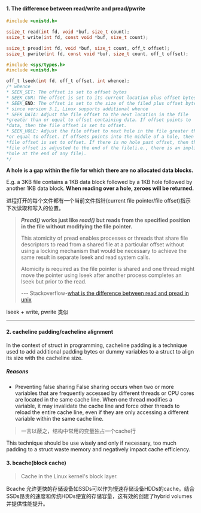 #### 1. The difference between read/write and pread/pwrite

```c
#include <unistd.h>

ssize_t read(int fd, void *buf, size_t count);
ssize_t write(int fd, const void *buf, size_t count);

ssize_t pread(int fd, void *buf, size_t count, off_t offset);
ssize_t pwrite(int fd, const void *buf, size_t count, off_t offset);
```

```c
#include <sys/types.h>
#include <unistd.h>

off_t lseek(int fd, off_t offset, int whence);
/* whence
* SEEK_SET: The offset is set to offset bytes
* SEEK_CUR: The offset is set to its current location plus offset bytes
* SEEK_END: The offset is set to the size of the filed plus offset bytes
* since version 3.1, Linux supports additional whence
* SEEK_DATA: Adjust the file offset to the next location in the file
*greater than or equal to offset containing data. If offset points to
*data, then the file offset is set to offset.
* SEEK_HOLE: Adjust the file offset to next hole in the file greater than
*or equal to offset. If offsets points into the middle of a hole, then the
*file offset is set to offset. If there is no hole past offset, then the 
*file offset is adjusted to the end of the file(i.e., there is an implicit
*hole at the end of any file).
*/
```

**A hole is a gap within the file for which there are no allocated data blocks.**  



E.g. a 3KB file contains a 1KB data block followed by a 1KB hole followed by another 1KB data block. **When reading over a hole, zeroes will be returned.**



进程打开的每个文件都有一个当前文件指针(current file pointer/file offset)指示下次读取和写入的位置。

> ***Pread()* works just like *read()* but reads from  the specified position in the file without modifying the file pointer.** 
> 
> This atomicity of pread  enables processes or threads that share file descriptors to read from a shared file at a particular offset without using a locking mechanism that would be necessary to achieve the same result in separate lseek and read system calls. 
> 
> Atomicity is required as the file pointer is shared and  one thread might move the pointer using lseek after another process completes an lseek but prior to the read.
> 
> --- Stackoverflow-[what is the difference between read and pread in unix](https://unix.stackexchange.com/questions/166569/is-partition-table-type-loop-a-good-or-bad-idea-on-btrfs)

lseek + write, pwrite 类似

---

#### 2. cacheline padding/cacheline alignment

In the context of struct in programming, cacheline padding is a technique used to add additional padding bytes or dummy variables to a struct to align its size with the cacheline size.

##### Reasons

- Preventing false sharing
False sharing occurs when two or more variables that are frequently accessed by different threads or CPU cores are located in the same cache line. When one thread modifies a variable, it may invalidate the cache line and force other threads to reload the entire cache line, even if they are only accessing a different variable within the same cache line.

> 一言以蔽之，结构中常用的变量独占一个cache行


This technique should be use wisely and only if necessary, too much padding to a struct waste memory and negatively impact cache efficiency.

#### 3. bcache(block cache) 

> Cache in the Linux kernel's block layer.

Bcache 允许更快的存储设备如SSDs可以作为慢速存储设备HDDs的cache。结合SSDs昂贵的速度和传统HDDs便宜的存储容量，这有效的创建了hybrid volumes并提供性能提升。

